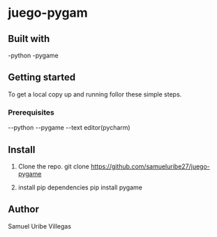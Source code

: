 # juego-pygam

## Built with
-python
-pygame


## Getting started
To get a local copy up and running follor these simple steps.

### Prerequisites
--python
--pygame
--text editor(pycharm)

## Install

1. Clone the repo.
   git clone https://github.com/samueluribe27/juego-pygame

2. install pip dependencies
   pip install pygame

## Author
Samuel Uribe Villegas

 
